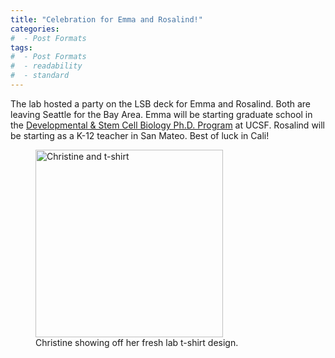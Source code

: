 ```yaml
---
title: "Celebration for Emma and Rosalind!"
categories:
#  - Post Formats
tags:
#  - Post Formats
#  - readability
#  - standard
---
```

The lab hosted a party on the LSB deck for Emma and Rosalind. Both are leaving Seattle for the Bay Area. Emma will be starting graduate school in the [Developmental & Stem Cell Biology Ph.D. Program](https://dscb.ucsf.edu/) at UCSF. Rosalind will be starting as a K-12 teacher in San Mateo. Best of luck in Cali!
<figure>
  <img src="{{site.url}}/assets/images/christine-lab-t-shirt.jpg" class="align-right" width="300" alt="Christine and t-shirt"/>
  <figcaption>Christine showing off her fresh lab t-shirt design.</figcaption>
</figure>
